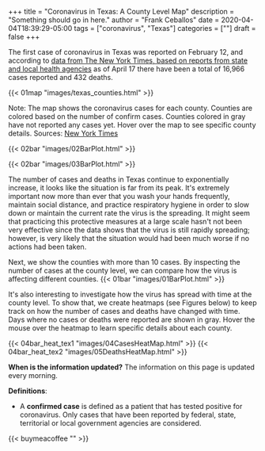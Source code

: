 +++
title = "Coronavirus in Texas: A County Level Map"
description = "Something should go in here."
author = "Frank Ceballos"
date = 2020-04-04T18:39:29-05:00
tags = ["coronavirus", "Texas"]
categories = [""]
draft = false
+++


The first case of coronavirus in Texas was reported on February 12, and according
to [data from The New York Times, based on reports from state and local health agencies](https://github.com/nytimes/covid-19-data)
as of April 17 there have been a total of 16,966 cases reported and 432 deaths.
<!--more-->

{{< 01map "images/texas_counties.html" >}}


Note: The map shows the coronavirus cases for each county. Counties are colored
based on the number of confirm cases. Counties colored in
gray have not reported any cases yet. Hover over the map to
see specific county details.
Sources: [New York Times](https://github.com/nytimes/covid-19-data)

{{< 02bar "images/02BarPlot.html" >}}

{{< 02bar "images/03BarPlot.html" >}}

The number of cases and deaths in Texas continue to exponentially increase, it looks like
the situation is far from its peak. It's extremely important now more than ever that you wash your hands
frequently, maintain social distance, and practice respiratory hygiene in order
to slow down or maintain the current rate the virus is the spreading. It might seem that practicing this
protective measures at a large scale hasn't not been very effective since the
data shows that the virus is still rapidly spreading; however,
is very likely that the situation would had been much worse if no actions had
been taken.

Next, we show the counties with more than 10 cases. By inspecting the number of
cases at the county level, we can compare how the virus is affecting different
counties.
{{< 01bar "images/01BarPlot.html" >}}

It's also interesting to investigate how the virus has spread with time at the
county level. To show that, we create heatmaps (see Figures below) to keep track on how
the number of cases and deaths have changed with time. Days where no cases or
deaths were reported are shown in gray. Hover the mouse over the heatmap to learn specific
details about each county.

{{< 04bar_heat_tex1 "images/04CasesHeatMap.html" >}}
{{< 04bar_heat_tex2 "images/05DeathsHeatMap.html" >}}

**When is the information updated?**
The information on this page is updated every morning.

**Definitions**:
* A **confirmed case** is defined as a patient that has tested positive for coronavirus.
Only cases that have been reported by federal, state, territorial or local government
agencies are considered.

{{< buymeacoffee "" >}}
